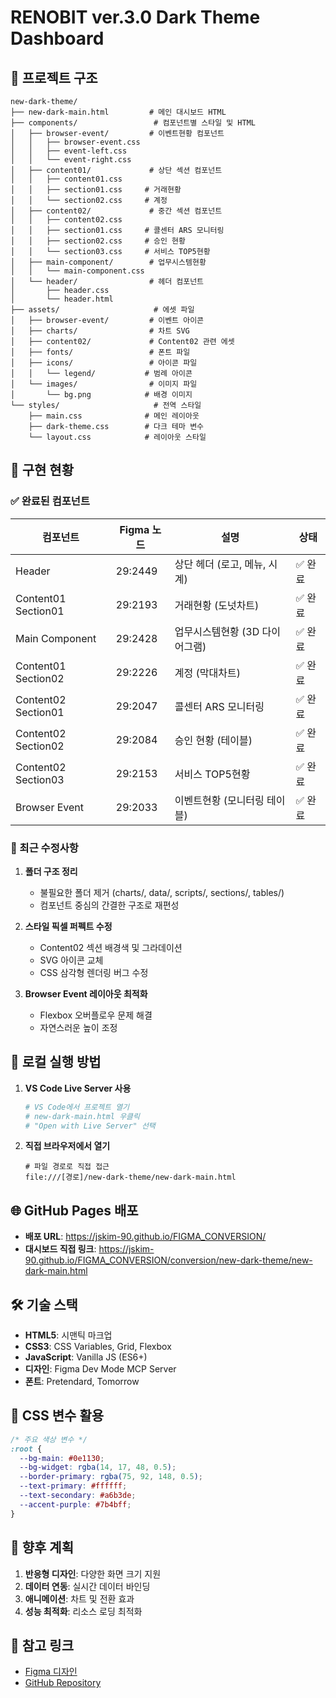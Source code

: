 # RENOBIT ver.3.0 Dark Theme Dashboard

## 📁 프로젝트 구조

```
new-dark-theme/
├── new-dark-main.html         # 메인 대시보드 HTML
├── components/                 # 컴포넌트별 스타일 및 HTML
│   ├── browser-event/         # 이벤트현황 컴포넌트
│   │   ├── browser-event.css
│   │   ├── event-left.css
│   │   └── event-right.css
│   ├── content01/             # 상단 섹션 컴포넌트
│   │   ├── content01.css
│   │   ├── section01.css     # 거래현황
│   │   └── section02.css     # 계정
│   ├── content02/             # 중간 섹션 컴포넌트
│   │   ├── content02.css
│   │   ├── section01.css     # 콜센터 ARS 모니터링
│   │   ├── section02.css     # 승인 현황
│   │   └── section03.css     # 서비스 TOP5현황
│   ├── main-component/        # 업무시스템현황
│   │   └── main-component.css
│   └── header/                # 헤더 컴포넌트
│       ├── header.css
│       └── header.html
├── assets/                     # 에셋 파일
│   ├── browser-event/         # 이벤트 아이콘
│   ├── charts/                # 차트 SVG
│   ├── content02/             # Content02 관련 에셋
│   ├── fonts/                 # 폰트 파일
│   ├── icons/                 # 아이콘 파일
│   │   └── legend/           # 범례 아이콘
│   └── images/                # 이미지 파일
│       └── bg.png            # 배경 이미지
└── styles/                     # 전역 스타일
    ├── main.css              # 메인 레이아웃
    ├── dark-theme.css        # 다크 테마 변수
    └── layout.css            # 레이아웃 스타일
```

## 🎨 구현 현황

### ✅ 완료된 컴포넌트

| 컴포넌트 | Figma 노드 | 설명 | 상태 |
|----------|------------|------|------|
| Header | 29:2449 | 상단 헤더 (로고, 메뉴, 시계) | ✅ 완료 |
| Content01 Section01 | 29:2193 | 거래현황 (도넛차트) | ✅ 완료 |
| Main Component | 29:2428 | 업무시스템현황 (3D 다이어그램) | ✅ 완료 |
| Content01 Section02 | 29:2226 | 계정 (막대차트) | ✅ 완료 |
| Content02 Section01 | 29:2047 | 콜센터 ARS 모니터링 | ✅ 완료 |
| Content02 Section02 | 29:2084 | 승인 현황 (테이블) | ✅ 완료 |
| Content02 Section03 | 29:2153 | 서비스 TOP5현황 | ✅ 완료 |
| Browser Event | 29:2033 | 이벤트현황 (모니터링 테이블) | ✅ 완료 |

### 🔧 최근 수정사항

1. **폴더 구조 정리**
   - 불필요한 폴더 제거 (charts/, data/, scripts/, sections/, tables/)
   - 컴포넌트 중심의 간결한 구조로 재편성

2. **스타일 픽셀 퍼펙트 수정**
   - Content02 섹션 배경색 및 그라데이션
   - SVG 아이콘 교체
   - CSS 삼각형 렌더링 버그 수정

3. **Browser Event 레이아웃 최적화**
   - Flexbox 오버플로우 문제 해결
   - 자연스러운 높이 조정

## 🚀 로컬 실행 방법

1. **VS Code Live Server 사용**
   ```bash
   # VS Code에서 프로젝트 열기
   # new-dark-main.html 우클릭
   # "Open with Live Server" 선택
   ```

2. **직접 브라우저에서 열기**
   ```
   # 파일 경로로 직접 접근
   file:///[경로]/new-dark-theme/new-dark-main.html
   ```

## 🌐 GitHub Pages 배포

- **배포 URL**: https://jskim-90.github.io/FIGMA_CONVERSION/
- **대시보드 직접 링크**: https://jskim-90.github.io/FIGMA_CONVERSION/conversion/new-dark-theme/new-dark-main.html

## 🛠️ 기술 스택

- **HTML5**: 시맨틱 마크업
- **CSS3**: CSS Variables, Grid, Flexbox
- **JavaScript**: Vanilla JS (ES6+)
- **디자인**: Figma Dev Mode MCP Server
- **폰트**: Pretendard, Tomorrow

## 📝 CSS 변수 활용

```css
/* 주요 색상 변수 */
:root {
  --bg-main: #0e1130;
  --bg-widget: rgba(14, 17, 48, 0.5);
  --border-primary: rgba(75, 92, 148, 0.5);
  --text-primary: #ffffff;
  --text-secondary: #a6b3de;
  --accent-purple: #7b4bff;
}
```

## 🎯 향후 계획

1. **반응형 디자인**: 다양한 화면 크기 지원
2. **데이터 연동**: 실시간 데이터 바인딩
3. **애니메이션**: 차트 및 전환 효과
4. **성능 최적화**: 리소스 로딩 최적화

## 📌 참고 링크

- [Figma 디자인](https://www.figma.com/design/VNqtXrH6ydqcDgYBsVFLbg/RENOBIT-ver.3.0-Design-System-Guide)
- [GitHub Repository](https://github.com/JSKIM-90/FIGMA_CONVERSION)